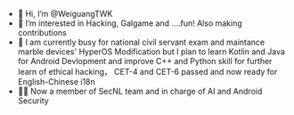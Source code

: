 - 👋 Hi, I’m @WeiguangTWK
- 👀 I’m interested in Hacking, Galgame and ....fun! Also making contributions
- 🌱 I am currently busy for national civil servant exam and maintance marble devices' HyperOS Modification but I plan to learn Kotlin and Java for Android Devlopment and improve C++ and Python skill for further learn of ethical hacking， CET-4 and CET-6 passed and now ready for English-Chinese i18n 
- 👨‍💻 Now a member of SecNL team and in charge of AI and Android Security

